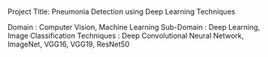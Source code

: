 Project Title: Pneumonia Detection using Deep Learning Techniques

Domain             : Computer Vision, Machine Learning
Sub-Domain         : Deep Learning, Image Classification
Techniques         : Deep Convolutional Neural Network, ImageNet, VGG16, VGG19, ResNet50

